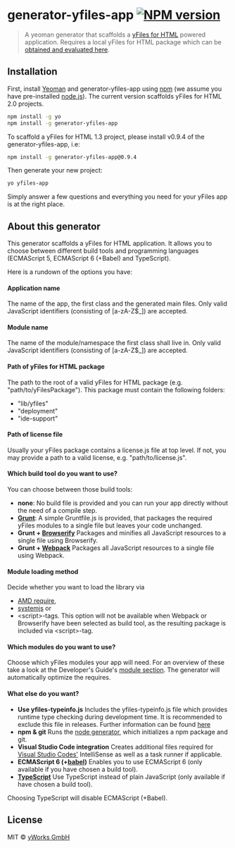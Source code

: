 # generator-yfiles-app [![NPM version][npm-image]][npm-url]
> A yeoman generator that scaffolds a [yFiles for HTML](http://www.yworks.com/yfileshtml) powered application. Requires a local yFiles for HTML package which can be [obtained and evaluated here](https://www.yworks.com/products/yfiles-for-html/evaluate).

## Installation

First, install [Yeoman](http://yeoman.io) and generator-yfiles-app using [npm](https://www.npmjs.com/) (we assume you have pre-installed [node.js](https://nodejs.org/)). 
The current version scaffolds yFiles for HTML 2.0 projects.

```bash
npm install -g yo
npm install -g generator-yfiles-app
```

To scaffold a yFiles for HTML 1.3 project, please install v0.9.4 of the generator-yfiles-app, i.e:

```bash
npm install -g generator-yfiles-app@0.9.4
```

Then generate your new project:

```bash
yo yfiles-app
```

Simply answer a few questions and everything you need for your yFiles app is at the right place.

## About this generator

This generator scaffolds a yFiles for HTML application. It allows you to choose between different build tools and programming languages (ECMAScript 5, ECMAScript 6 (+Babel) and TypeScript).

Here is a rundown of the options you have:

#### Application name
The name of the app, the first class and the generated main files. Only valid JavaScript identifiers (consisting of \[a-zA-Z$_]) are accepted.

#### Module name
The name of the module/namespace the first class shall live in. Only valid JavaScript identifiers (consisting of \[a-zA-Z$_]) are accepted.

#### Path of yFiles for HTML package
The path to the root of a valid yFiles for HTML package (e.g. "path/to/yFilesPackage"). This package must contain the following folders: 
 * "lib/yfiles"
 * "deployment"
 * "ide-support"

#### Path of license file
Usually your yFiles package contains a license.js file at top level. If not, you may provide a path to a valid license, e.g. "path/to/license.js".

#### Which build tool do you want to use?
You can choose between those build tools:
 * **none**: No build file is provided and you can run your app directly without the need of a compile step.
 * **[Grunt](http://gruntjs.com/)**: A simple Gruntfile.js is provided, that packages the required yFiles modules to a single file but leaves your code unchanged.
 * **Grunt + [Browserify](http://browserify.org/)** Packages and minifies all JavaScript resources to a single file using Browserify.
 * **Grunt + [Webpack](https://github.com/webpack/webpack)** Packages all JavaScript resources to a single file using Webpack.

#### Module loading method
Decide whether you want to load the library via
 * [AMD require](http://requirejs.org/docs/whyamd.html),
 * [systemjs](https://github.com/systemjs/systemjs) or
 * \<script\>-tags.
This option will not be available when Webpack or Browserify have been selected as build tool, as the resulting package is included via \<script\>-tag.

#### Which modules do you want to use?
Choose which yFiles modules your app will need. For an overview of these take a look at the Developer's Guide's [module section](http://docs.yworks.com/yfileshtmlv2/index.html#/dguide/modules).
The generator will automatically optimize the requires.

#### What else do you want?
 * **Use yfiles-typeinfo.js** Includes the yfiles-typeinfo.js file which provides runtime type checking during development time. It is recommended to exclude this file in releases.
Further information can be found [here](http://docs.yworks.com/yfileshtmlv2/index.html#/dguide/DevelopmentSupport#DevelopmentSupport-Checks)
 * **npm & git** Runs the [node generator](https://github.com/yeoman/generator-node), which initializes a npm package and git.
 * **Visual Studio Code integration** Creates additional files required for [Visual Studio Codes'](https://code.visualstudio.com/) IntelliSense as well as a task runner if applicable.
 * **ECMAScript 6 (+[babel](https://babeljs.io/))** Enables you to use ECMAScript 6 (only available if you have chosen a build tool).
 * **[TypeScript](http://www.typescriptlang.org/)** Use TypeScript instead of plain JavaScript (only available if have chosen a build tool).

Choosing TypeScript will disable ECMAScript (+Babel).

## License
MIT © [yWorks GmbH](http://www.yworks.com)


[npm-image]: https://badge.fury.io/js/generator-yfiles-app.svg
[npm-url]: https://npmjs.org/package/generator-yfiles-app
